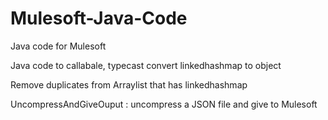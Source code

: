 # Mulesoft-Java-Code
Java code for Mulesoft


Java code to callabale, 
typecast convert linkedhashmap to object

Remove duplicates from Arraylist that has linkedhashmap


UncompressAndGiveOuput : uncompress a JSON file and give to Mulesoft

